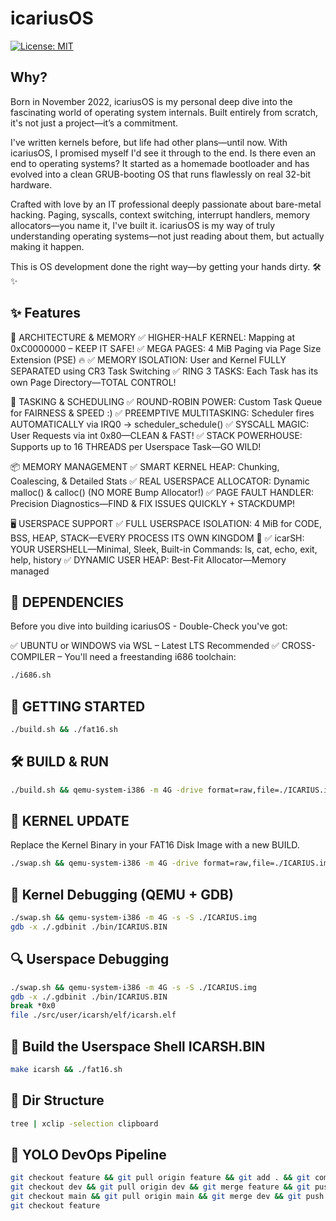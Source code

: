 # icariusOS

[![License: MIT](https://img.shields.io/badge/License-MIT-blue.svg)](https://opensource.org/licenses/MIT)

## Why?

Born in November 2022, icariusOS is my personal deep dive into the fascinating world of operating system internals. Built entirely from scratch, it's not just a project—it’s a commitment.

I've written kernels before, but life had other plans—until now. With icariusOS, I promised myself I'd see it through to the end. Is there even an end to operating systems? It started as a homemade bootloader and has evolved into a clean GRUB-booting OS that runs flawlessly on real 32-bit hardware.

Crafted with love by an IT professional deeply passionate about bare-metal hacking. Paging, syscalls, context switching, interrupt handlers, memory allocators—you name it, I've built it. icariusOS is my way of truly understanding operating systems—not just reading about them, but actually making it happen.

This is OS development done the right way—by getting your hands dirty. 🛠️✨

## ✨ Features

🔧 ARCHITECTURE & MEMORY
✅ HIGHER-HALF KERNEL: Mapping at 0xC0000000 – KEEP IT SAFE!
✅ MEGA PAGES: 4 MiB Paging via Page Size Extension (PSE) 🔥
✅ MEMORY ISOLATION: User and Kernel FULLY SEPARATED using CR3 Task Switching
✅ RING 3 TASKS: Each Task has its own Page Directory—TOTAL CONTROL!

🧠 TASKING & SCHEDULING
✅ ROUND-ROBIN POWER: Custom Task Queue for FAIRNESS & SPEED :)
✅ PREEMPTIVE MULTITASKING: Scheduler fires AUTOMATICALLY via IRQ0 → scheduler_schedule()
✅ SYSCALL MAGIC: User Requests via int 0x80—CLEAN & FAST!
✅ STACK POWERHOUSE: Supports up to 16 THREADS per Userspace Task—GO WILD!

📦 MEMORY MANAGEMENT
✅ SMART KERNEL HEAP: Chunking, Coalescing, & Detailed Stats
✅ REAL USERSPACE ALLOCATOR: Dynamic malloc() & calloc() (NO MORE Bump Allocator!)
✅ PAGE FAULT HANDLER: Precision Diagnostics—FIND & FIX ISSUES QUICKLY + STACKDUMP!

🖥️ USERSPACE SUPPORT
✅ FULL USERSPACE ISOLATION: 4 MiB for CODE, BSS, HEAP, STACK—EVERY PROCESS ITS OWN KINGDOM 🏰
✅ icarSH: YOUR USERSHELL—Minimal, Sleek, Built-in Commands:
ls, cat, echo, exit, help, history
✅ DYNAMIC USER HEAP: Best-Fit Allocator—Memory managed

## 🧩 DEPENDENCIES

Before you dive into building icariusOS - Double-Check you've got:

✅ UBUNTU or WINDOWS via WSL – Latest LTS Recommended
✅ CROSS-COMPILER – You'll need a freestanding i686 toolchain:

```bash
./i686.sh
```

## 🚀 GETTING STARTED

```bash
./build.sh && ./fat16.sh

```
## 🛠️ BUILD & RUN

```bash
./build.sh && qemu-system-i386 -m 4G -drive format=raw,file=./ICARIUS.img
```

## 🔁 KERNEL UPDATE

Replace the Kernel Binary in your FAT16 Disk Image with a new BUILD.

```bash
./swap.sh && qemu-system-i386 -m 4G -drive format=raw,file=./ICARIUS.img
```

## 🧠 Kernel Debugging (QEMU + GDB)

```bash
./swap.sh && qemu-system-i386 -m 4G -s -S ./ICARIUS.img
gdb -x ./.gdbinit ./bin/ICARIUS.BIN
```

## 🔍 Userspace Debugging

```bash
./swap.sh && qemu-system-i386 -m 4G -s -S ./ICARIUS.img
gdb -x ./.gdbinit ./bin/ICARIUS.BIN
break *0x0
file ./src/user/icarsh/elf/icarsh.elf
```

## 🐚 Build the Userspace Shell ICARSH.BIN

```bash
make icarsh && ./fat16.sh
```

## 🌲 Dir Structure

```bash
tree | xclip -selection clipboard
```

## 🤖 YOLO DevOps Pipeline

```bash
git checkout feature && git pull origin feature && git add . && git commit -m "Refactoring" && \
git checkout dev && git pull origin dev && git merge feature && git push origin dev && \
git checkout main && git pull origin main && git merge dev && git push origin main && \
git checkout feature
```
